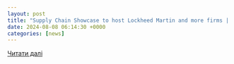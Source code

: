 ```yaml
---
layout: post
title: "Supply Chain Showcase to host Lockheed Martin and more firms | Bradford Telegraph and Argus"
date: 2024-08-08 06:14:30 +0000
categories: [news]
---
```


[Читати далі](https://www.thetelegraphandargus.co.uk/news/24504276.supply-chain-showcase-host-lockheed-martin-firms/)
